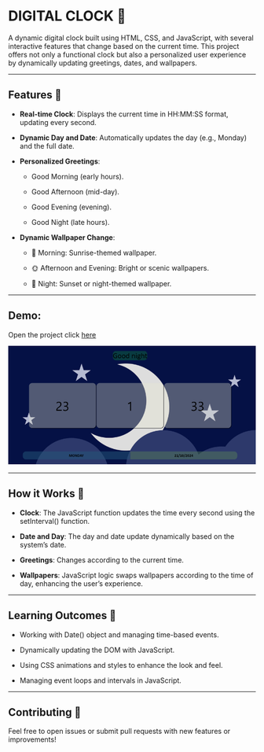 # DIGITAL CLOCK 🌟

A dynamic digital clock built using HTML, CSS, and JavaScript, with several interactive features that change based on the current time. This project offers not only a functional clock but also a personalized user experience by dynamically updating greetings, dates, and wallpapers.

---

## Features 🚀

- **Real-time Clock**: Displays the current time in HH:MM:SS format, updating every second.

- **Dynamic Day and Date**: Automatically updates the day (e.g., Monday) and the full date.

- **Personalized Greetings**:
     - Good Morning (early hours).
       
     - Good Afternoon (mid-day).
       
     - Good Evening (evening).
       
     - Good Night (late hours).
 
- **Dynamic Wallpaper Change**:
 
    - 🌅 Morning: Sunrise-themed wallpaper.
 
    - 🌞 Afternoon and Evening: Bright or scenic wallpapers.
 
    - 🌙 Night: Sunset or night-themed wallpaper.
 
 ---

 ## Demo:
 Open the project click [here](https://naveenkumar-developer.github.io/digitalclock.github.io/)

![clock img](clockimg.png)

---

##  How it Works 🧪

- **Clock**: The JavaScript function updates the time every second using the setInterval() function.

- **Date and Day**: The day and date update dynamically based on the system’s date.

- **Greetings**: Changes according to the current time.

- **Wallpapers**: JavaScript logic swaps wallpapers according to the time of day, enhancing the user’s experience.

---

## Learning Outcomes 📝

- Working with Date() object and managing time-based events.

- Dynamically updating the DOM with JavaScript.

- Using CSS animations and styles to enhance the look and feel.

- Managing event loops and intervals in JavaScript.

---

## Contributing 🤝

Feel free to open issues or submit pull requests with new features or improvements!



